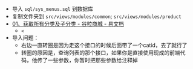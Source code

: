 - 导入 `sql/sys_menus.sql` 到数据库
- 复制文件夹到 `src/views/modules/common`; `src/views/modules/product`
- [01、获取所有分类及子分类 - 谷粒商城 - 易文档](https://easydoc.net/s/78237135/ZUqEdvA4/HqQGp9TI)
	- `<`
- 导入问题：
	- 右边一直转圈是因为走这个接口的时候后面带了一个catid，去了就行了
	- 转圈的原因是，查询列表的那个接口，如果你是直接使用现成的前端代码，他传了一些参数，你暂时把那些参数给注释掉